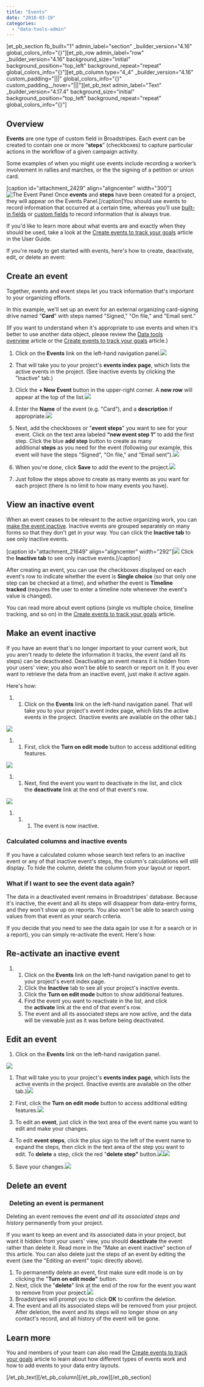 ```yaml
---
title: "Events"
date: "2018-03-19"
categories: 
  - "data-tools-admin"
---
```


\[et\_pb\_section fb\_built="1" admin\_label="section" \_builder\_version="4.16" global\_colors\_info="{}"\]\[et\_pb\_row admin\_label="row" \_builder\_version="4.16" background\_size="initial" background\_position="top\_left" background\_repeat="repeat" global\_colors\_info="{}"\]\[et\_pb\_column type="4\_4" \_builder\_version="4.16" custom\_padding="|||" global\_colors\_info="{}" custom\_padding\_\_hover="|||"\]\[et\_pb\_text admin\_label="Text" \_builder\_version="4.17.4" background\_size="initial" background\_position="top\_left" background\_repeat="repeat" global\_colors\_info="{}"\]

## Overview

**Events** are one type of custom field in Broadstripes. Each event can be created to contain one or more “**steps**” (checkboxes) to capture particular actions in the workflow of a given campaign activity.

Some examples of when you might use events include recording a worker’s involvement in rallies and marches, or the the signing of a petition or union card.

\[caption id="attachment\_2429" align="aligncenter" width="300"\]![The Event Panel](images/ebdcdcb-CreateEventEventPanel-300x218.png) Once **events** and **steps** have been created for a project, they will appear on the Events Panel.\[/caption\]You should use events to record information that occurred at a certain time, whereas you’ll use [built-in fields](https://help.broadstripes.com/help-articles/admin-tools/data-tools-admin/built-in-data/) or [custom fields](https://help.broadstripes.com/help-articles/admin-tools/data-tools-admin/custom-fields/) to record information that is always true.

If you'd like to learn more about what events are and exactly when they should be used, take a look at the [Create events to track your goals](https://help.broadstripes.com/help-articles/using-broadstripes/customize/create-events-to-track-goals/) article in the User Guide.

If you're ready to get started with events, here's how to create, deactivate, edit, or delete an event:

## Create an event

Together, events and event steps let you track information that's important to your organizing efforts.

In this example, we'll set up an event for an external organizing card-signing drive named "**Card**" with steps named "Signed," "On file," and "Email sent."

(If you want to understand when it's appropriate to use events and when it's better to use another data object, please review the [Data tools overview](https://help.broadstripes.com/help-articles/admin-tools/data-tools-admin/data-tools-overview/) article or the [Create events to track your goals](https://help.broadstripes.com/help-articles/using-broadstripes/customize/create-events-to-track-goals/) article.)

1. Click on the **Events** link on the left-hand navigation panel.![](images/b979c42-EventsClickNav-1.png)

1. That will take you to your project's **events index page**, which lists the active events in the project. (See inactive events by clicking the "Inactive" tab.)
2. Click the **\+ New Event** button in the upper-right corner. A **new row** will appear at the top of the list.![](images/EventsIndexPage.png)

1. Enter the **Name** of the event (e.g. "Card"), and a **description** if appropriate.![](images/EventsAddNewEventCard.png)
2. Next, add the checkboxes or "**event steps**" you want to see for your event. Click on the text area labeled **“new event step 1”** to add the first step. Click the blue **add step** button to create as many additional **steps** as you need for the event (following our example, this event will have the steps "Signed", "On file," and "Email sent").![](images/EventsAddNewEventStepsAll.png)
3. When you're done, click **Save** to add the event to the project.![](images/EventsSaveNewEventStepsAll.png)

1. Just follow the steps above to create as many events as you want for each project (there is no limit to how many events you have).

## View an inactive event

When an event ceases to be relevant to the active organizing work, you can [make the event inactive](https://help.broadstripes.com/help-articles/admin-tools/data-tools-admin/creating-an-event/#ftoc-heading-5). Inactive events are grouped separately on many forms so that they don't get in your way. You can click the **Inactive tab** to see only inactive events.

\[caption id="attachment\_21649" align="aligncenter" width="292"\]![](images/EventsInactive.png) Click the **Inactive tab** to see only inactive events.\[/caption\]

After creating an event, you can use the checkboxes displayed on each event's row to indicate whether the event is **Single choice** (so that only one step can be checked at a time), and whether the event is **Timeline tracked** (requires the user to enter a timeline note whenever the event's value is changed).

You can read more about event options (single vs multiple choice, timeline tracking, and so on) in the [Create events to track your goals](https://help.broadstripes.com/help-articles/using-broadstripes/customize/create-events-to-track-goals/) article.

## Make an event inactive

If you have an event that's no longer important to your current work, but you aren't ready to delete the information it tracks, the event (and all its steps) can be deactivated. Deactivating an event means it is hidden from your users' view; you also won't be able to search or report on it. If you ever want to retrieve the data from an inactive event, just make it active again.

Here's how:

1. 1. Click on the **Events** link on the left-hand navigation panel. That will take you to your project's event index page, which lists the active events in the project. (Inactive events are available on the other tab.)

[![](images/9806f7d-EventNavigation.png)](https://help.broadstripes.com/wp-content/uploads/2018/03/9806f7d-EventNavigation.png)

1. 1. First, click the **Turn on edit mode** button to access additional editing features.

![](images/EventsEditMode.png)

1. 1. Next, find the event you want to deactivate in the list, and click the **deactivate** link at the end of that event's row.

![](images/EventsDeactivateLink.png)

1. 1. 1. The event is now inactive.

### Calculated columns and inactive events

If you have a calculated column whose search text refers to an inactive event or any of that inactive event's steps, the column's calculations will still display. To hide the column, delete the column from your layout or report.

### What if I want to see the event data again?

The data in a deactivated event remains in Broadstripes' database. Because it's inactive, the event and all its steps will disappear from data-entry forms, and they won't show up on reports. You also won't be able to search using values from that event as your search criteria.

If you decide that you need to see the data again (or use it for a search or in a report), you can simply re-activate the event. Here's how:

## Re-activate an inactive event

1. 1. Click on the **Events** link on the left-hand navigation panel to get to your project's event index page.
    2. Click the **Inactive** tab to see all your project's inactive events.
    3. Click the **Turn on edit mode** button to show additional features.
    4. Find the event you want to reactivate in the list, and click the **activate** link at the end of that event's row.
    5. The event and all its associated steps are now active, and the data will be viewable just as it was before being deactivated.

## Edit an event

1. Click on the **Events** link on the left-hand navigation panel.

[![](images/b979c42-EventsClickNav-1.png)](https://help.broadstripes.com/wp-content/uploads/2018/03/b979c42-EventsClickNav-1.png)

1. That will take you to your project's **events index page**, which lists the active events in the project. (Inactive events are available on the other tab.)![](images/EventsIndexPageView.png)

1. First, click the **Turn on edit mode** button to access additional editing features.![](images/EventsEditMode.png)
2. To edit an **event**, just click in the text area of the event name you want to edit and make your changes.
3. To edit **event steps**, click the plus sign to the left of the event name to expand the steps, then click in the text area of the step you want to edit. To **delete** a step, click the red "**delete step"** button.![](images/EventsEditLink.png)![](images/EventsEditStepText.png)
4. Save your changes.![](images/EventsSaveChanges.png)

## Delete an event

###   Deleting an event is permanent

Deleting an event removes the event _and all its associated steps and history_ permanently from your project.

If you want to keep an event and its associated data in your project, but want it hidden from your users' view, you should **deactivate** the event rather than delete it. Read more in the "Make an event inactive" section of this article. You can also delete just the steps of an event by editing the event (see the "Editing an event" topic directly above).

1. To permanently delete an event, first make sure edit mode is on by clicking the "**Turn on edit mode"** button.
2. Next, click the "**delete**" link at the end of the row for the event you want to remove from your project.![](images/EventsDeleteLink.png)
3. Broadstripes will prompt you to click **OK** to confirm the deletion.
4. The event and all its associated steps will be removed from your project. After deletion, the event and its steps will no longer show on any contact's record, and all history of the event will be gone.

## Learn more

You and members of your team can also read the [Create events to track your goals](https://help.broadstripes.com/help-articles/using-broadstripes/customize/create-events-to-track-goals/) article to learn about how different types of events work and how to add events to your data entry layouts.

\[/et\_pb\_text\]\[/et\_pb\_column\]\[/et\_pb\_row\]\[/et\_pb\_section\]
